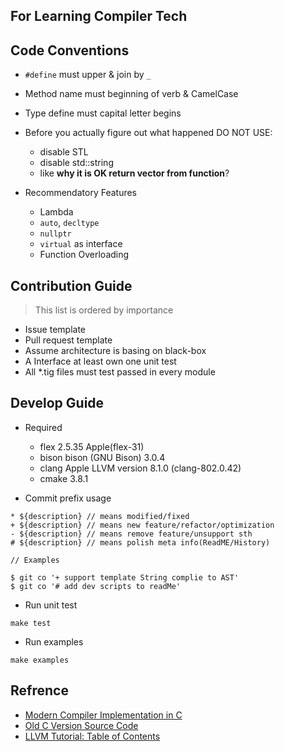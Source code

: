 ## For Learning Compiler Tech

## Code Conventions

* `#define` must upper & join by `_`
* Method name must beginning of verb & CamelCase
* Type define must capital letter begins
* Before you actually figure out what happened DO NOT USE:
	* disable STL
	* disable std::string
	* like __why it is OK return vector from function__?

* Recommendatory Features
	* Lambda
	* `auto`, `decltype`
	* `nullptr`
	* `virtual` as interface
	* Function Overloading

## Contribution Guide

> This list is ordered by importance

- Issue template
- Pull request template
- Assume architecture is basing on black-box
- A Interface at least own one unit test
- All *.tig files must test passed in every module



## Develop Guide

- Required
	* flex 2.5.35 Apple(flex-31)
	* bison bison (GNU Bison) 3.0.4
	* clang Apple LLVM version 8.1.0 (clang-802.0.42)
	* cmake 3.8.1

- Commit prefix usage
```
* ${description} // means modified/fixed
+ ${description} // means new feature/refactor/optimization
- ${description} // means remove feature/unsupport sth
# ${description} // means polish meta info(ReadME/History)
 
// Examples
 
$ git co '+ support template String complie to AST'
$ git co '# add dev scripts to readMe'
```

- Run unit test
```
make test
```

- Run examples
```
make examples
```

## Refrence

- [Modern Compiler Implementation in C](https://www.cs.princeton.edu/~appel/modern/c/)
- [Old C Version Source Code](https://github.com/dengwanc/Tiger/tree/c-version)
- [LLVM Tutorial: Table of Contents](http://llvm.org/docs/tutorial/index.html)
